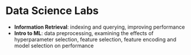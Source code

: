 # Data Science Labs

* **Information Retrieval**: indexing and querying, improving performance
* **Intro to ML**: data preprocessing, examining the effects of hyperparameter selection, feature selection, feature encoding and model selection on performance
